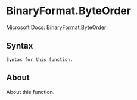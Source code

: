 ---
---

# BinaryFormat.ByteOrder

Microsoft Docs: [BinaryFormat.ByteOrder](https://docs.microsoft.com/en-us/powerquery-m/binaryformat-byteorder)

## Syntax

```
Syntax for this function.
```

## About

About this function.

